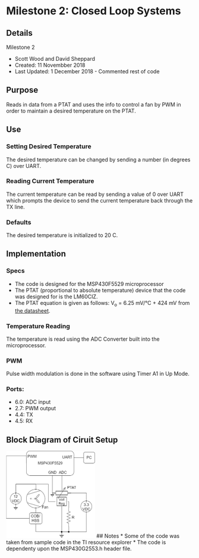 # Milestone 2: Closed Loop Systems
## Details
Milestone 2
 * Scott Wood and David Sheppard
 * Created: 11 Novembber 2018
 * Last Updated: 1 December 2018 - Commented rest of code
## Purpose
Reads in data from a PTAT and uses the info to control a fan by PWM in order to maintain a desired temperature on the PTAT.
## Use
### Setting Desired Temperature
The desired temperature can be changed by sending a number (in degrees C) over UART.
### Reading Current Temperature
The current temperature can be read by sending a value of 0 over UART which prompts the device to send the current temperature back through the TX line.
### Defaults
The desired temperature is initialized to 20 C.
## Implementation
### Specs
* The code is designed for the MSP430F5529 microprocessor
* The PTAT (proportional to absolute temperature) device that the code was designed for is the LM60CIZ.
* The PTAT equation is given as follows: V<sub>o</sub> = 6.25 mV/<span>&#176;</span>C + 424 mV from <a href="http://www.ti.com/lit/ds/symlink/lm60.pdf">the datasheet</a>.
### Temperature Reading
The temperature is read using the ADC Converter built into the microprocessor.
### PWM
Pulse width modulation is done in the software using Timer A1 in Up Mode.
### Ports:   
 * 6.0: ADC input
 * 2.7: PWM output
 * 4.4: TX
 * 4.5: RX
 ## Block Diagram of Ciruit Setup
 <img src="block_diagram.png" width="239" height="234">
## Notes
* Some of the code was taken from sample code in the TI resource explorer
* The code is dependenty upon the MSP430G2553.h header file.
